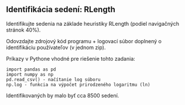 ## Identifikácia sedení: RLength

Identifikujte sedenia na základe heuristiky RLength (podiel navigačných stránok 40%).

Odovzdajte zdrojový kód programu + logovací súbor doplnený o identifikáciu používateľov (v jednom zip).

Príkazy v Pythone vhodné pre riešenie tohto zadania:

```
import pandas as pd
import numpy as np
pd.read_csv() - načítanie log súboru
np.log - funkcia na výpočet prirodzeného logaritmu (ln)
```

Identifikovaných by malo byť cca 8500 sedení.
